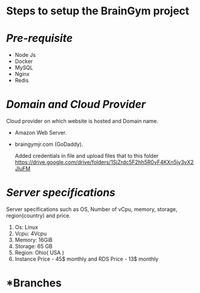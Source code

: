 # Steps to setup the BrainGym project

 # *Pre-requisite*
- Node Js
- Docker
- MySQL
- Nginx
- Redis 

# *Domain and Cloud Provider*
Cloud provider on which website is hosted and Domain name.
- Amazon Web Server.
- braingymjr.com (GoDaddy).

  Added credentials in file and upload files that to this folder https://drive.google.com/drive/folders/1SjZrdc5F2hh5R0vF4KXn5jy3vX2JIuFM
    
# *Server specifications*
Server specifications such as OS, Number of vCpu, memory, storage, region(country) and price.
1. Os: Linux
 2. Vcpu: 4Vcpu
 3. Memory: 16GiB
 4. Storage: 65 GB
 5. Region: Ohio( USA )
 6. Instance Price - 45$ monthly and RDS Price - 13$ monthly

# *Branches
